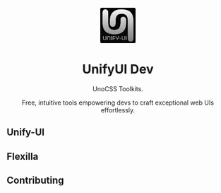 <p align="center">
  <img src="./favicon-dark.png" style="width:80px;" />
  <h1 align="center">UnifyUI Dev</h1>
  <p align="center">UnoCSS Toolkits.</p>
  <p align="center">
        Free, intuitive tools empowering devs to craft exceptional web UIs effortlessly.
  </p>
</p>



## Unify-UI 



## Flexilla



## Contributing

